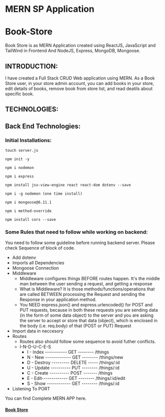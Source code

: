 # MERN SP Application

# Book-Store
Book Store is as MERN Application created using ReactJS, JavaScript and TailWind in Frontend And NodeJS, Express, MongoDB, Mongoose.

## INTRODUCTION:

I have created a Full Stack CRUD Web application using MERN. 
As a Book Store user, in your store admin account, you can add books in your store, edit details of books, remove book from store list, and read deatils about specific book. 

## TECHNOLOGIES: 
## Back End Technologies:
### Initial Installations:
    
    touch server.js

    npm init -y

    npm i nodemon

    npm i express

    npm install jsx-view-engine react react-dom dotenv --save 

    npm i -g nodemon (one time install)

    npm i mongoose@6.11.1

    npm i method-override

    npm install cors --save

### Some Rules that need to follow while working on backend:
You need to follow some guideline before running backend server. Please check Sequence of block of code. 
- Add dotenv
- Imports all Dependencies
- Mongoose Connection
- Middleware
    - Middleware configures things BEFORE routes happen. It's the middle man between the user sending a request, and getting a response
    - What is Middleware? It is those methods/functions/operations that are called BETWEEN processing the Request and sending the Response in your application method.
    - You NEED express.json() and express.urlencoded() for POST and PUT requests, because in both these requests you are sending data (in the form of some data object) to the server and you are asking the server to accept or store that data (object), which is enclosed in the body (i.e. req.body) of that (POST or PUT) Request
- Import data in neccesory 
- Routes
    - Routes also should follow some sequence to avoid futher conflicts.
    - I-N-D-U-C-E-S
        - I - Index ----------- GET -------- /things
        - N - New ------------- GET -------- /things/new
        - D - Destroy --------- DELETE ----- /things/:id
        - U - Update ---------- PUT -------- /things/:id
        - C - Create ---------- POST ------- /things	
        - E - Edit------------- GET -------- /things/:id/edit
        - S - Show ------------ GET -------- /things/:id
- Listening To PORT


You can find Complete MERN APP here.
#### [Book Store](https://mern-project-frontend-p8un.onrender.com)